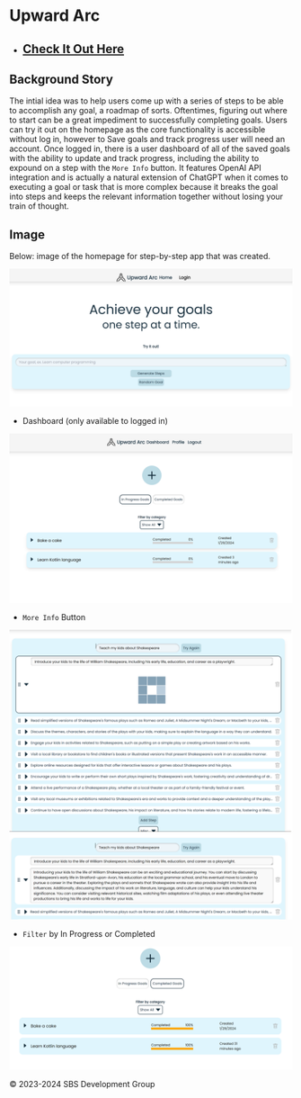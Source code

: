 # Upward Arc

- ## [Check It Out Here](https://upwardarc.com/)

## Background Story

The intial idea was to help users come up with a series of steps to be able to accomplish any goal, a roadmap of sorts. Oftentimes, figuring out where to start can be a great impediment to successfully completing goals. Users can try it out on the homepage as the core functionality is accessible without log in, however to Save goals and track progress user will need an account. Once logged in, there is a user dashboard of all of the saved goals with the ability to update and track progress, including the ability to expound on a step with the ```More Info``` button. It features OpenAI API integration and is actually a natural extension of ChatGPT when it comes to executing a goal or task that is more complex because it breaks the goal into steps and keeps the relevant information together without losing your train of thought.

## Image 

Below: image of the homepage for step-by-step app that was created.

![README.file](./client/image/UpwardArc.png)

- Dashboard (only available to logged in)

![README.file](./client/image/dashboard.png)

- ```More Info``` Button

![README.file](./client/image/moreinfo.png)
![README.file](./client/image/moreinfo2.png)

- ```Filter``` by In Progress or Completed

![README.file](./client/image/filter.png)

&copy; 2023-2024 SBS Development Group
